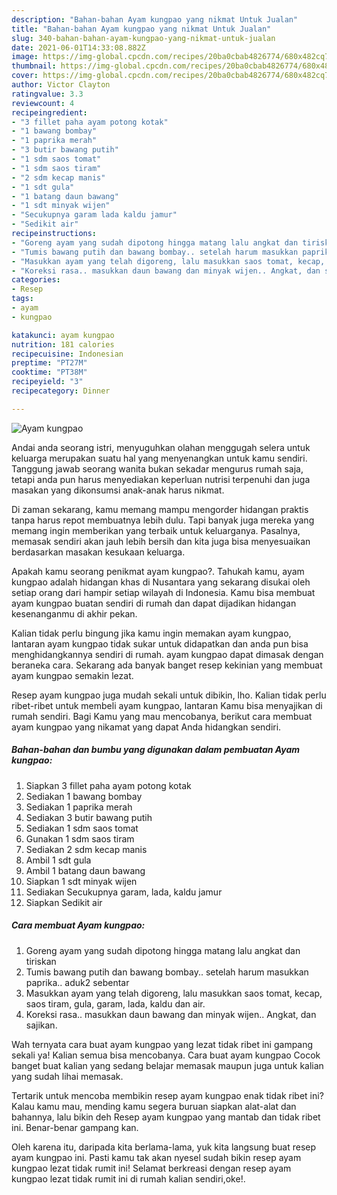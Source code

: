 ```yaml
---
description: "Bahan-bahan Ayam kungpao yang nikmat Untuk Jualan"
title: "Bahan-bahan Ayam kungpao yang nikmat Untuk Jualan"
slug: 340-bahan-bahan-ayam-kungpao-yang-nikmat-untuk-jualan
date: 2021-06-01T14:33:08.882Z
image: https://img-global.cpcdn.com/recipes/20ba0cbab4826774/680x482cq70/ayam-kungpao-foto-resep-utama.jpg
thumbnail: https://img-global.cpcdn.com/recipes/20ba0cbab4826774/680x482cq70/ayam-kungpao-foto-resep-utama.jpg
cover: https://img-global.cpcdn.com/recipes/20ba0cbab4826774/680x482cq70/ayam-kungpao-foto-resep-utama.jpg
author: Victor Clayton
ratingvalue: 3.3
reviewcount: 4
recipeingredient:
- "3 fillet paha ayam potong kotak"
- "1 bawang bombay"
- "1 paprika merah"
- "3 butir bawang putih"
- "1 sdm saos tomat"
- "1 sdm saos tiram"
- "2 sdm kecap manis"
- "1 sdt gula"
- "1 batang daun bawang"
- "1 sdt minyak wijen"
- "Secukupnya garam lada kaldu jamur"
- "Sedikit air"
recipeinstructions:
- "Goreng ayam yang sudah dipotong hingga matang lalu angkat dan tiriskan"
- "Tumis bawang putih dan bawang bombay.. setelah harum masukkan paprika.. aduk2 sebentar"
- "Masukkan ayam yang telah digoreng, lalu masukkan saos tomat, kecap, saos tiram, gula, garam, lada, kaldu dan air."
- "Koreksi rasa.. masukkan daun bawang dan minyak wijen.. Angkat, dan sajikan."
categories:
- Resep
tags:
- ayam
- kungpao

katakunci: ayam kungpao 
nutrition: 181 calories
recipecuisine: Indonesian
preptime: "PT27M"
cooktime: "PT38M"
recipeyield: "3"
recipecategory: Dinner

---
```



![Ayam kungpao](https://img-global.cpcdn.com/recipes/20ba0cbab4826774/680x482cq70/ayam-kungpao-foto-resep-utama.jpg)

Andai anda seorang istri, menyuguhkan olahan menggugah selera untuk keluarga merupakan suatu hal yang menyenangkan untuk kamu sendiri. Tanggung jawab seorang  wanita bukan sekadar mengurus rumah saja, tetapi anda pun harus menyediakan keperluan nutrisi terpenuhi dan juga masakan yang dikonsumsi anak-anak harus nikmat.

Di zaman  sekarang, kamu memang mampu mengorder hidangan praktis tanpa harus repot membuatnya lebih dulu. Tapi banyak juga mereka yang memang ingin memberikan yang terbaik untuk keluarganya. Pasalnya, memasak sendiri akan jauh lebih bersih dan kita juga bisa menyesuaikan berdasarkan masakan kesukaan keluarga. 



Apakah kamu seorang penikmat ayam kungpao?. Tahukah kamu, ayam kungpao adalah hidangan khas di Nusantara yang sekarang disukai oleh setiap orang dari hampir setiap wilayah di Indonesia. Kamu bisa membuat ayam kungpao buatan sendiri di rumah dan dapat dijadikan hidangan kesenanganmu di akhir pekan.

Kalian tidak perlu bingung jika kamu ingin memakan ayam kungpao, lantaran ayam kungpao tidak sukar untuk didapatkan dan anda pun bisa menghidangkannya sendiri di rumah. ayam kungpao dapat dimasak dengan beraneka cara. Sekarang ada banyak banget resep kekinian yang membuat ayam kungpao semakin lezat.

Resep ayam kungpao juga mudah sekali untuk dibikin, lho. Kalian tidak perlu ribet-ribet untuk membeli ayam kungpao, lantaran Kamu bisa menyajikan di rumah sendiri. Bagi Kamu yang mau mencobanya, berikut cara membuat ayam kungpao yang nikamat yang dapat Anda hidangkan sendiri.

<!--inarticleads1-->

##### Bahan-bahan dan bumbu yang digunakan dalam pembuatan Ayam kungpao:

1. Siapkan 3 fillet paha ayam potong kotak
1. Sediakan 1 bawang bombay
1. Sediakan 1 paprika merah
1. Sediakan 3 butir bawang putih
1. Sediakan 1 sdm saos tomat
1. Gunakan 1 sdm saos tiram
1. Sediakan 2 sdm kecap manis
1. Ambil 1 sdt gula
1. Ambil 1 batang daun bawang
1. Siapkan 1 sdt minyak wijen
1. Sediakan Secukupnya garam, lada, kaldu jamur
1. Siapkan Sedikit air




<!--inarticleads2-->

##### Cara membuat Ayam kungpao:

1. Goreng ayam yang sudah dipotong hingga matang lalu angkat dan tiriskan
1. Tumis bawang putih dan bawang bombay.. setelah harum masukkan paprika.. aduk2 sebentar
1. Masukkan ayam yang telah digoreng, lalu masukkan saos tomat, kecap, saos tiram, gula, garam, lada, kaldu dan air.
1. Koreksi rasa.. masukkan daun bawang dan minyak wijen.. Angkat, dan sajikan.




Wah ternyata cara buat ayam kungpao yang lezat tidak ribet ini gampang sekali ya! Kalian semua bisa mencobanya. Cara buat ayam kungpao Cocok banget buat kalian yang sedang belajar memasak maupun juga untuk kalian yang sudah lihai memasak.

Tertarik untuk mencoba membikin resep ayam kungpao enak tidak ribet ini? Kalau kamu mau, mending kamu segera buruan siapkan alat-alat dan bahannya, lalu bikin deh Resep ayam kungpao yang mantab dan tidak ribet ini. Benar-benar gampang kan. 

Oleh karena itu, daripada kita berlama-lama, yuk kita langsung buat resep ayam kungpao ini. Pasti kamu tak akan nyesel sudah bikin resep ayam kungpao lezat tidak rumit ini! Selamat berkreasi dengan resep ayam kungpao lezat tidak rumit ini di rumah kalian sendiri,oke!.

